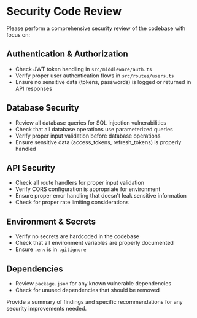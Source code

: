 # Security Code Review

Please perform a comprehensive security review of the codebase with focus on:

## Authentication & Authorization
- Check JWT token handling in `src/middleware/auth.ts`
- Verify proper user authentication flows in `src/routes/users.ts`
- Ensure no sensitive data (tokens, passwords) is logged or returned in API responses

## Database Security
- Review all database queries for SQL injection vulnerabilities
- Check that all database operations use parameterized queries
- Verify proper input validation before database operations
- Ensure sensitive data (access_tokens, refresh_tokens) is properly handled

## API Security
- Check all route handlers for proper input validation
- Verify CORS configuration is appropriate for environment
- Ensure proper error handling that doesn't leak sensitive information
- Check for proper rate limiting considerations

## Environment & Secrets
- Verify no secrets are hardcoded in the codebase
- Check that all environment variables are properly documented
- Ensure `.env` is in `.gitignore`

## Dependencies
- Review `package.json` for any known vulnerable dependencies
- Check for unused dependencies that should be removed

Provide a summary of findings and specific recommendations for any security improvements needed.